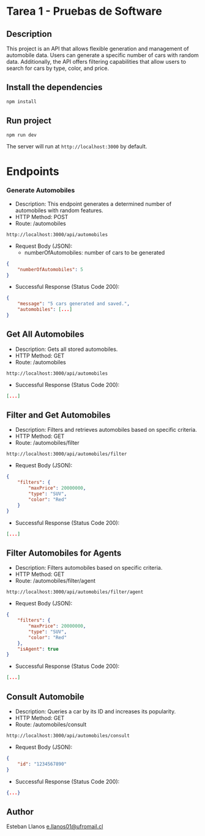 # Tarea 1 - Pruebas de Software

## Description

This project is an API that allows flexible generation and management of automobile data. Users can generate a specific number of cars with random data. Additionally, the API offers filtering capabilities that allow users to search for cars by type, color, and price.


## Install the dependencies
```sh
npm install
```

## Run project
```sh
npm run dev
```
The server will run at `http://localhost:3000` by default.

# Endpoints

### Generate Automobiles
- Description: This endpoint generates a determined number of automobiles with random features.
- HTTP Method: POST
- Route: /automobiles
```shell
http://localhost:3000/api/automobiles
```
- Request Body (JSON): <br>
    - numberOfAutomobiles: number of cars to be generated
```json
{
    "numberOfAutomobiles": 5
}
```
- Successful Response (Status Code 200):
```json
{
    "message": "5 cars generated and saved.",
    "automobiles": [...]
}
```

## Get All Automobiles

- Description: Gets all stored automobiles.
- HTTP Method: GET
- Route: /automobiles
```shell
http://localhost:3000/api/automobiles
```
- Successful Response (Status Code 200):
```json
[...]
```


## Filter and Get Automobiles

- Description: Filters and retrieves automobiles based on specific criteria.
- HTTP Method: GET
- Route: /automobiles/filter
```shell
http://localhost:3000/api/automobiles/filter
```
- Request Body (JSON):
```json
{
    "filters": {
        "maxPrice": 20000000,
        "type": "SUV",
        "color": "Red"
    }
}
```
- Successful Response (Status Code 200):
```json
[...]
```

## Filter Automobiles for Agents
- Description: Filters automobiles based on specific criteria.
- HTTP Method: GET
- Route: /automobiles/filter/agent
```shell
http://localhost:3000/api/automobiles/filter/agent
```
- Request Body (JSON):

```json
{
    "filters": {
        "maxPrice": 20000000,
        "type": "SUV",
        "color": "Red"
    },
    "isAgent": true
}
```
- Successful Response (Status Code 200):
```json
[...]
```

## Consult Automobile
- Description: Queries a car by its ID and increases its popularity.
- HTTP Method: GET
- Route: /automobiles/consult
```shell
http://localhost:3000/api/automobiles/consult
```
- Request Body (JSON):
```json
{
    "id": "1234567890"
}
```
- Successful Response (Status Code 200):
```json
{...}
```

## Author
Esteban Llanos
e.llanos01@ufromail.cl
